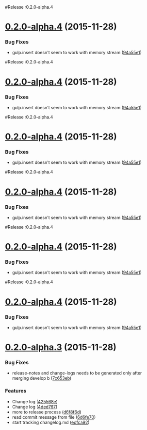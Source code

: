 #Release :0.2.0-alpha.4<a name="0.2.0-alpha.4"></a>
# [0.2.0-alpha.4](https://github.com/nripendra/fb-messenger/compare/0.2.0-alpha.3...v0.2.0-alpha.4) (2015-11-28)


### Bug Fixes

* gulp.insert doesn't seem to work with memory stream ([94a55e1](https://github.com/nripendra/fb-messenger/commit/94a55e1))



#Release :0.2.0-alpha.4<a name="0.2.0-alpha.4"></a>
# [0.2.0-alpha.4](https://github.com/nripendra/fb-messenger/compare/0.2.0-alpha.3...v0.2.0-alpha.4) (2015-11-28)


### Bug Fixes

* gulp.insert doesn't seem to work with memory stream ([94a55e1](https://github.com/nripendra/fb-messenger/commit/94a55e1))



#Release :0.2.0-alpha.4<a name="0.2.0-alpha.4"></a>
# [0.2.0-alpha.4](https://github.com/nripendra/fb-messenger/compare/0.2.0-alpha.3...v0.2.0-alpha.4) (2015-11-28)


### Bug Fixes

* gulp.insert doesn't seem to work with memory stream ([94a55e1](https://github.com/nripendra/fb-messenger/commit/94a55e1))



#Release :0.2.0-alpha.4<a name="0.2.0-alpha.4"></a>
# [0.2.0-alpha.4](https://github.com/nripendra/fb-messenger/compare/0.2.0-alpha.3...v0.2.0-alpha.4) (2015-11-28)


### Bug Fixes

* gulp.insert doesn't seem to work with memory stream ([94a55e1](https://github.com/nripendra/fb-messenger/commit/94a55e1))



#Release :0.2.0-alpha.4<a name="0.2.0-alpha.4"></a>
# [0.2.0-alpha.4](https://github.com/nripendra/fb-messenger/compare/0.2.0-alpha.3...v0.2.0-alpha.4) (2015-11-28)


### Bug Fixes

* gulp.insert doesn't seem to work with memory stream ([94a55e1](https://github.com/nripendra/fb-messenger/commit/94a55e1))



#Release :0.2.0-alpha.4<a name="0.2.0-alpha.4"></a>
# [0.2.0-alpha.4](https://github.com/nripendra/fb-messenger/compare/0.2.0-alpha.3...v0.2.0-alpha.4) (2015-11-28)


### Bug Fixes

* gulp.insert doesn't seem to work with memory stream ([94a55e1](https://github.com/nripendra/fb-messenger/commit/94a55e1))



<a name="0.2.0-alpha.3"></a>
# [0.2.0-alpha.3](https://github.com/nripendra/fb-messenger/compare/0.2.0-alpha.2...v0.2.0-alpha.3) (2015-11-28)


### Bug Fixes

* release-notes and change-logs needs to be generated only after merging develop b ([7c653eb](https://github.com/nripendra/fb-messenger/commit/7c653eb))

### Features

* Change log ([425568e](https://github.com/nripendra/fb-messenger/commit/425568e))
* Change log ([4ded767](https://github.com/nripendra/fb-messenger/commit/4ded767))
* more to release process ([d6f8f6d](https://github.com/nripendra/fb-messenger/commit/d6f8f6d))
* read commit message from file ([6d6fe70](https://github.com/nripendra/fb-messenger/commit/6d6fe70))
* start tracking changelog.md ([edfca92](https://github.com/nripendra/fb-messenger/commit/edfca92))



